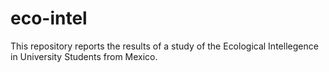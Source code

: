 # eco-intel
This repository reports the results of a study of the Ecological Intellegence in University Students from Mexico.
